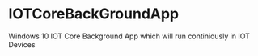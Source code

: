 # IOTCoreBackGroundApp
Windows 10 IOT Core Background App which will run continiously in IOT Devices
